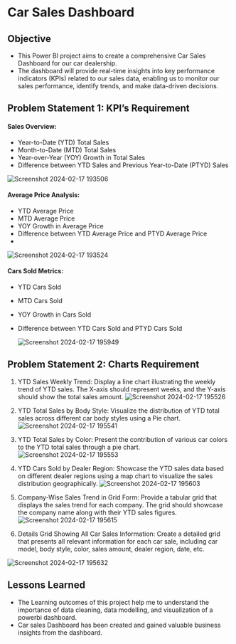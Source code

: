 
# Car Sales Dashboard

## Objective 

- This Power BI project aims to create a comprehensive Car Sales Dashboard for our car dealership.
- The dashboard will provide real-time insights into key performance indicators (KPIs) related to our sales data, enabling us to monitor our sales performance, identify trends, and make data-driven decisions.




## Problem Statement 1: KPI’s Requirement
#### Sales Overview:
- Year-to-Date (YTD) Total Sales
- Month-to-Date (MTD) Total Sales
- Year-over-Year (YOY) Growth in Total Sales
- Difference between YTD Sales and Previous Year-to-Date (PTYD) Sales

![Screenshot 2024-02-17 193506](https://github.com/NARESH-VNK/Car_Sales_Dashboard/assets/130344485/f7ac517b-9eea-4ced-90f7-4bdfa569c732)


#### Average Price Analysis:
- YTD Average Price
- MTD Average Price
- YOY Growth in Average Price
- Difference between YTD Average Price and PTYD Average Price
- 
![Screenshot 2024-02-17 193524](https://github.com/NARESH-VNK/Car_Sales_Dashboard/assets/130344485/c2247426-b584-4e22-95e2-5dee0a86a3d8)

  
#### Cars Sold Metrics:
- YTD Cars Sold
- MTD Cars Sold
- YOY Growth in Cars Sold
- Difference between YTD Cars Sold and PTYD Cars Sold

  ![Screenshot 2024-02-17 195949](https://github.com/NARESH-VNK/Car_Sales_Dashboard/assets/130344485/8e906091-3cea-468d-99b2-fbddcf026bd2)




## Problem Statement 2: Charts Requirement

1. YTD Sales Weekly Trend: Display a line chart illustrating the weekly trend of YTD sales. The X-axis should represent weeks, and the Y-axis should show the total sales amount.
    ![Screenshot 2024-02-17 195526](https://github.com/NARESH-VNK/Car_Sales_Dashboard/assets/130344485/2d0b4f0e-f5cb-4e4d-80a9-459893970353)

2. YTD Total Sales by Body Style: Visualize the distribution of YTD total sales across different car body styles using a Pie chart.
![Screenshot 2024-02-17 195541](https://github.com/NARESH-VNK/Car_Sales_Dashboard/assets/130344485/335cac45-c00a-4d17-a6f5-4e9e4eb23ab4)

3. YTD Total Sales by Color: Present the contribution of various car colors to the YTD total sales through a pie chart.
![Screenshot 2024-02-17 195553](https://github.com/NARESH-VNK/Car_Sales_Dashboard/assets/130344485/85bf496c-d62b-4681-8cc8-97db2719eed9)

4. YTD Cars Sold by Dealer Region: Showcase the YTD sales data based on different dealer regions using a map chart to visualize the sales distribution geographically.
![Screenshot 2024-02-17 195603](https://github.com/NARESH-VNK/Car_Sales_Dashboard/assets/130344485/fa8c74d9-9678-4ab1-8356-0ae69035c0be)

5. Company-Wise Sales Trend in Grid Form: Provide a tabular grid that displays the sales trend for each company. The grid should showcase the company name along with their YTD sales figures.
![Screenshot 2024-02-17 195615](https://github.com/NARESH-VNK/Car_Sales_Dashboard/assets/130344485/62ac603c-fb33-4ec8-9281-a1a597da16fb)

6. Details Grid Showing All Car Sales Information: Create a detailed grid that presents all relevant information for each car sale, including car model, body style, color, sales amount, dealer region, date, etc.

![Screenshot 2024-02-17 195632](https://github.com/NARESH-VNK/Car_Sales_Dashboard/assets/130344485/1fe631a2-6d54-4a26-8360-6b15c58d0cdb)

## Lessons Learned

- The Learning outcomes of this project help me to understand the importance of data cleaning, data modelling, and visualization of a powerbi dashboard.
- Car sales Dashboard has been created and gained valuable business insights from the dashboard.




